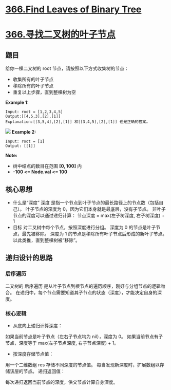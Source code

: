 # [366.Find Leaves of Binary Tree](https://leetcode.com/problems/find-leaves-of-binary-tree/)
# [366.寻找二叉树的叶子节点](https://leetcode-cn.com/problems/find-leaves-of-binary-tree/)

## 题目

给你一棵二叉树的 root 节点，请按照以下方式收集树的节点：
- 收集所有的叶子节点
- 移除所有的叶子节点
- 重复以上步骤，直到整棵树为空

**Example 1:**

    Input: root = [1,2,3,4,5]
    Output:[[4,5,3],[2],[1]]
    Explanation:[[3,5,4],[2],[1]] 和[[3,4,5],[2],[1]] 也是正确的答案。

![](./1.png)
**Example 2:**

    Input: root = [1]
    Output: [[1]]

**Note:**
- 树中结点的数目在范围 **[0, 100]** 内
- **-100 <= Node.val <= 100**

## 核心思想
- 什么是“深度”
深度 是指一个节点到叶子节点的最长路径上的节点数（包括自己）。
叶子节点的深度为 0，因为它们本身就是最底层，没有子节点。
非叶子节点的深度可以通过递归计算：
节点深度 = max(左子树深度, 右子树深度) + 1
- 目标
对二叉树中每个节点，按照深度进行分组。
深度为 0 的节点是叶子节点，最先被移除。
深度为 1 的节点是移除所有叶子节点后形成的新叶子节点。
以此类推，直到整棵树被“移除”。

## 递归设计的思路

### 后序遍历
二叉树的 后序遍历 是从叶子节点到根节点的遍历顺序，刚好与分组节点的逻辑吻合。
在递归中，每个节点需要知道其子节点的状态（深度），才能决定自身的深度。

### 核心逻辑
- 从底向上递归计算深度：

如果当前节点是叶子节点（左右子节点均为 nil），深度为 0。
如果当前节点有子节点，深度等于 max(左子节点深度, 右子节点深度) + 1。

- 按深度存储节点值：

用一个二维数组 res 存储不同深度的节点值。
每当发现新深度时，扩展数组以存储该层的节点。
递归返回值：

每次递归返回当前节点的深度，供父节点计算自身深度。


